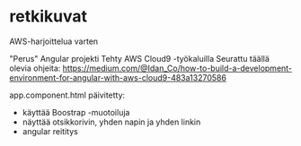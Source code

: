 # retkikuvat
AWS-harjoittelua varten

"Perus" Angular projekti
Tehty AWS Cloud9 -työkaluilla
Seurattu täällä olevia ohjeita: https://medium.com/@Idan_Co/how-to-build-a-development-environment-for-angular-with-aws-cloud9-483a13270586

app.component.html päivitetty:
- käyttää Boostrap -muotoiluja
- näyttää otsikkorivin, yhden napin ja yhden linkin
- angular reititys
